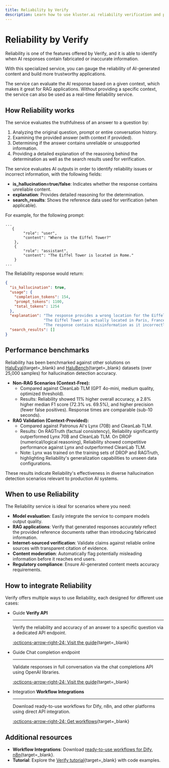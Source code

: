 ```yaml
---
title: Reliability by Verify
description: Learn how to use kluster.ai reliability verification and prevent unreliable content in your applications using kluster.ai's specialized Verify.
---
```


# Reliability by Verify

Reliability is one of the features offered by Verify, and it is able to identify when AI responses contain fabricated or inaccurate information.

With this specialized service, you can gauge the reliability of AI-generated content and build more trustworthy applications.

The service can evaluate the AI response based on a given context, which makes it great for RAG applications. Without providing a specific context, the service can also be used as a real-time Reliability service.

## How Reliability works

The service evaluates the truthfulness of an answer to a question by:

1. Analyzing the original question, prompt or entire conversation history.
2. Examining the provided answer (with context if provided).
3. Determining if the answer contains unreliable or unsupported information.
4. Providing a detailed explanation of the reasoning behind the determination as well as the search results used for verification.
    
The service evaluates AI outputs in order to identify reliability issues or incorrect information, with the following fields:

- **is_hallucination=true/false**: Indicates whether the response contains unreliable content.
- **explanation**: Provides detailed reasoning for the determination.
- **search_results**: Shows the reference data used for verification (when applicable).

For example, for the following prompt:

```
...
   {
        "role": "user",
        "content": "Where is the Eiffel Tower?"
    },
    {
        "role": "assistant",
        "content": "The Eiffel Tower is located in Rome."
    }
...
```

The Reliability response would return:

```json
{
  "is_hallucination": true,
  "usage": {
    "completion_tokens": 154,
    "prompt_tokens": 1100,
    "total_tokens": 1254
  },
  "explanation": "The response provides a wrong location for the Eiffel Tower.\n"
                 "The Eiffel Tower is actually located in Paris, France, not in Rome.\n"
                 "The response contains misinformation as it incorrectly states the tower's location.",
  "search_results": []
}
```

## Performance benchmarks

Reliability has been benchmarked against other solutions on [HaluEval](https://github.com/RUCAIBox/HaluEval){target=_blank} and [HaluBench](https://huggingface.co/datasets/PatronusAI/HaluBench){target=_blank} datasets (over 25,000 samples) for hallucination detection accuracy.

- **Non-RAG Scenarios (Context-Free):**
    - Compared against CleanLab TLM (GPT 4o-mini, medium quality, optimized threshold).
    - Results: Reliability showed 11% higher overall accuracy, a 2.8% higher median F1 score (72.3% vs. 69.5%), and higher precision (fewer false positives). Response times are comparable (sub-10 seconds).
- **RAG Validation (Context-Provided):**
    - Compared against Patronus AI's Lynx (70B) and CleanLab TLM.
    - Results: On RAGTruth (factual consistency), Reliability significantly outperformed Lynx 70B and CleanLab TLM. On DROP (numerical/logical reasoning), Reliability showed competitive performance against Lynx and outperformed CleanLab TLM.
    - Note: Lynx was trained on the training sets of DROP and RAGTruth, highlighting Reliability's generalization capabilities to unseen data configurations.

These results indicate Reliability's effectiveness in diverse hallucination detection scenarios relevant to production AI systems.

## When to use Reliability

The Reliability service is ideal for scenarios where you need:

- **Model evaluation**: Easily integrate the service to compare models output quality.
- **RAG applications**: Verify that generated responses accurately reflect the provided reference documents rather than introducing fabricated information.
- **Internet-sourced verification**: Validate claims against reliable online sources with transparent citation of evidence.
- **Content moderation**: Automatically flag potentially misleading information before it reaches end users.
- **Regulatory compliance**: Ensure AI-generated content meets accuracy requirements.

## How to integrate Reliability

Verify offers multiple ways to use Reliability, each designed for different use cases:

<div class="grid cards" markdown>

-   <span class="badge guide">Guide</span> __Verify API__

    ---

    Verify the reliability and accuracy of an answer to a specific question via a dedicated API endpoint.

    [:octicons-arrow-right-24: Visit the guide](/verify/reliability/verify-api/){target=_blank}

-   <span class="badge guide">Guide</span> Chat completion endpoint

    ---

    Validate responses in full conversation via the chat completions API using OpenAI libraries.

    [:octicons-arrow-right-24: Visit the guide](/verify/reliability/chat-completion/){target=_blank}

-   <span class="badge integration">Integration</span> __Workflow Integrations__

    ---

    Download ready-to-use workflows for Dify, n8n, and other platforms using direct API integration.

    [:octicons-arrow-right-24: Get workflows](/verify/reliability/workflow-integrations/){target=_blank}

</div>

## Additional resources

- **Workflow Integrations**: Download [ready-to-use workflows for Dify, n8n](/verify/reliability/workflow-integrations/){target=_blank}.
- **Tutorial**: Explore the [Verify tutorial](/tutorials/klusterai-api/reliability/){target=_blank} with code examples.

